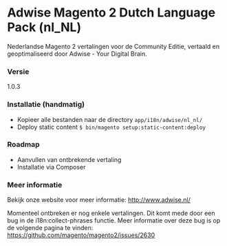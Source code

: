 # Adwise Magento 2 Dutch Language Pack (nl_NL)

Nederlandse Magento 2 vertalingen voor de Community Editie, vertaald en geoptimaliseerd door Adwise - Your Digital Brain.

### Versie
1.0.3

### Installatie (handmatig)
* Kopieer alle bestanden naar de directory ``app/i18n/adwise/nl_nl/``
* Deploy static content `$ bin/magento setup:static-content:deploy`

### Roadmap
* Aanvullen van ontbrekende vertaling
* Installatie via Composer

### Meer informatie
Bekijk onze website voor meer informatie: http://www.adwise.nl/

Momenteel ontbreken er nog enkele vertalingen. Dit komt mede door een bug in de i18n:collect-phrases functie. Meer informatie over deze bug is op de volgende pagina te vinden: https://github.com/magento/magento2/issues/2630
